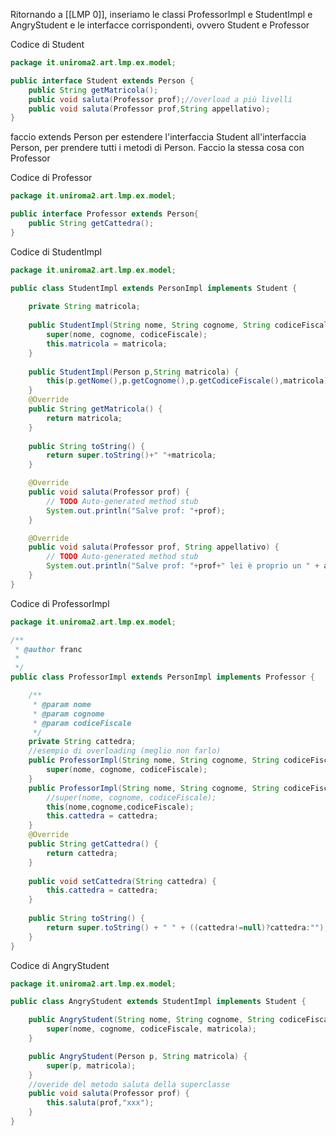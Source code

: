 Ritornando a [[LMP 0]], inseriamo le classi ProfessorImpl e StudentImpl e AngryStudent e le interfacce corrispondenti, ovvero Student e Professor

Codice di Student
```java
package it.uniroma2.art.lmp.ex.model;

public interface Student extends Person {
	public String getMatricola();
	public void saluta(Professor prof);//overload a più livelli
	public void saluta(Professor prof,String appellativo);
}

```
faccio extends Person per estendere l'interfaccia Student all'interfaccia Person, per prendere tutti i metodi di Person. 
Faccio la stessa cosa con Professor

Codice di Professor
```java
package it.uniroma2.art.lmp.ex.model;

public interface Professor extends Person{
	public String getCattedra();
}

```

Codice di StudentImpl
```java
package it.uniroma2.art.lmp.ex.model;

public class StudentImpl extends PersonImpl implements Student {
	
	private String matricola;
	
	public StudentImpl(String nome, String cognome, String codiceFiscale,String matricola) {
		super(nome, cognome, codiceFiscale);
		this.matricola = matricola;
	}
	
	public StudentImpl(Person p,String matricola) {
		this(p.getNome(),p.getCognome(),p.getCodiceFiscale(),matricola);
	}
	@Override
	public String getMatricola() {
		return matricola;
	}
	
	public String toString() {
		return super.toString()+" "+matricola;
	}

	@Override
	public void saluta(Professor prof) {
		// TODO Auto-generated method stub
		System.out.println("Salve prof: "+prof);
	}

	@Override
	public void saluta(Professor prof, String appellativo) {
		// TODO Auto-generated method stub
		System.out.println("Salve prof: "+prof+" lei è proprio un " + appellativo);
	}
}
```

Codice di ProfessorImpl

```java
package it.uniroma2.art.lmp.ex.model;

/**
 * @author franc
 *
 */
public class ProfessorImpl extends PersonImpl implements Professor {

	/**
	 * @param nome
	 * @param cognome
	 * @param codiceFiscale
	 */
	private String cattedra;
	//esempio di overloading (meglio non farlo)
	public ProfessorImpl(String nome, String cognome, String codiceFiscale) {
		super(nome, cognome, codiceFiscale);
	}
	public ProfessorImpl(String nome, String cognome, String codiceFiscale,String cattedra) {
		//super(nome, cognome, codiceFiscale);
		this(nome,cognome,codiceFiscale);
		this.cattedra = cattedra;
	}
	@Override
	public String getCattedra() {
		return cattedra;
	}
	
	public void setCattedra(String cattedra) {
		this.cattedra = cattedra;
	}
	
	public String toString() {
		return super.toString() + " " + ((cattedra!=null)?cattedra:"");//espressione compatta per if-then-else
	}
}
```

Codice di AngryStudent
```java
package it.uniroma2.art.lmp.ex.model;

public class AngryStudent extends StudentImpl implements Student {

	public AngryStudent(String nome, String cognome, String codiceFiscale, String matricola) {
		super(nome, cognome, codiceFiscale, matricola);
	}

	public AngryStudent(Person p, String matricola) {
		super(p, matricola);
	}
	//overide del metodo saluta della superclasse
	public void saluta(Professor prof) {
		this.saluta(prof,"xxx");
	}
}
```
